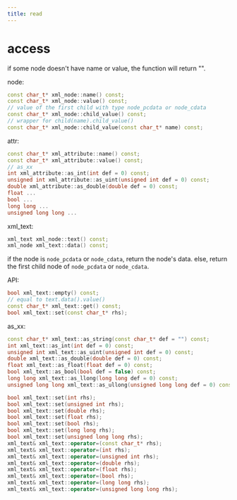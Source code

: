 ```yaml
---
title: read
---
```


# access
if some node doesn't have name or value,
the function will return "".

node:

```c++
const char_t* xml_node::name() const;
const char_t* xml_node::value() const;
// value of the first child with type node_pcdata or node_cdata
const char_t* xml_node::child_value() const;
// wrapper for child(name).child_value()
const char_t* xml_node::child_value(const char_t* name) const;
```

attr:

```c++
const char_t* xml_attribute::name() const;
const char_t* xml_attribute::value() const;
// as_xx
int xml_attribute::as_int(int def = 0) const;
unsigned int xml_attribute::as_uint(unsigned int def = 0) const;
double xml_attribute::as_double(double def = 0) const;
float ...
bool ...
long long ...
unsigned long long ...
```

xml_text:

```c++
xml_text xml_node::text() const;
xml_node xml_text::data() const;
```

if the node is `node_pcdata` or `node_cdata`, return the node's data.
else, return the first child node of `node_pcdata` or `node_cdata`.

API:

```c++
bool xml_text::empty() const;
// equal to text.data().value()
const char_t* xml_text::get() const;
bool xml_text::set(const char_t* rhs);
```

as_xx:

```c++
const char_t* xml_text::as_string(const char_t* def = "") const;
int xml_text::as_int(int def = 0) const;
unsigned int xml_text::as_uint(unsigned int def = 0) const;
double xml_text::as_double(double def = 0) const;
float xml_text::as_float(float def = 0) const;
bool xml_text::as_bool(bool def = false) const;
long long xml_text::as_llong(long long def = 0) const;
unsigned long long xml_text::as_ullong(unsigned long long def = 0) const;
```

```c++
bool xml_text::set(int rhs);
bool xml_text::set(unsigned int rhs);
bool xml_text::set(double rhs);
bool xml_text::set(float rhs);
bool xml_text::set(bool rhs);
bool xml_text::set(long long rhs);
bool xml_text::set(unsigned long long rhs);
xml_text& xml_text::operator=(const char_t* rhs);
xml_text& xml_text::operator=(int rhs);
xml_text& xml_text::operator=(unsigned int rhs);
xml_text& xml_text::operator=(double rhs);
xml_text& xml_text::operator=(float rhs);
xml_text& xml_text::operator=(bool rhs);
xml_text& xml_text::operator=(long long rhs);
xml_text& xml_text::operator=(unsigned long long rhs);
```
